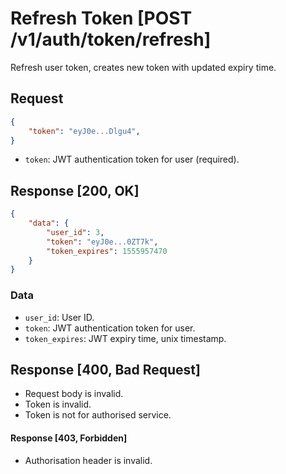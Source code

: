 # Refresh Token [POST /v1/auth/token/refresh]

Refresh user token, creates new token with updated expiry time.

## Request

```json
{
    "token": "eyJ0e...Dlgu4",
}
```

- `token`: JWT authentication token for user (required).

## Response [200, OK]

```json
{
    "data": {
        "user_id": 3,
        "token": "eyJ0e...0ZT7k",
        "token_expires": 1555957470
    }
}
```

### Data

- `user_id`: User ID.
- `token`: JWT authentication token for user.
- `token_expires`: JWT expiry time, unix timestamp.

## Response [400, Bad Request]

- Request body is invalid.
- Token is invalid.
- Token is not for authorised service.

#### Response [403, Forbidden]

- Authorisation header is invalid.
